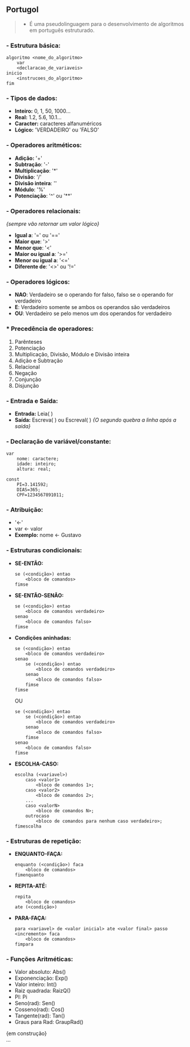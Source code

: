 ## Portugol

> - É uma pseudolinguagem para o desenvolvimento de algoritmos em português estruturado.

### - Estrutura básica:

    algoritmo <nome_do_algoritmo>
        var
        <declaracao_de_variaveis>
    inicio
        <instrucoes_do_algoritmo>
    fim


### - Tipos de dados:
- **Inteiro:** 0, 1, 50, 1000...
- **Real:** 1.2, 5.6, 10.1...
- **Caracter:** caracteres alfanuméricos
- **Lógico:** 'VERDADEIRO' ou 'FALSO'

### - Operadores aritméticos:
- **Adição:** '+'
- **Subtração**: '-'
- **Multiplicação**: '*'
- **Divisão**: '/'
- **Divisão inteira**: '\'
- **Módulo**: '%'
- **Potenciação**: '^' ou '**'

### - Operadores relacionais:
*{sempre vão retornar um valor lógico}*
- **Igual a**: '=' ou '=='
- **Maior que**: '>'
- **Menor que**: '<'
- **Maior ou igual a**: '>='
- **Menor ou igual a**: '<='
- **Diferente de**: '<>' ou '!='

### - Operadores lógicos:
- **NAO**: Verdadeiro se o operando for falso, falso se o operando for verdadeiro
- **E**: Verdadeiro somente se ambos os operandos são verdadeiros
- **OU**: Verdadeiro se pelo menos um dos operandos for verdadeiro

### * Precedência de operadores:
1. Parênteses
2. Potenciação
3. Multiplicação, Divisão, Módulo e Divisão inteira
4. Adição e Subtração
5. Relacional
6. Negação
7. Conjunção
8. Disjunção

### - Entrada e Saída:
- **Entrada:** Leia( )
- **Saída:** Escreva( ) ou Escreval( )   *{O segundo quebra a linha após a saída}*

### - Declaração de variável/constante:
    var
        nome: caractere;
        idade: inteiro;
        altura: real;

    const
        PI=3.141592;
        DIAS=365;
        CPF=1234567891011;

### - Atribuição:
- '<-'
- var <- valor
- **Exemplo:** nome <- Gustavo

### - Estruturas condicionais:
- **SE-ENTÃO:**
    ~~~~
    se (<condição>) entao
        <bloco de comandos>
    fimse
    ~~~~
- **SE-ENTÃO-SENÃO:**
    ~~~~
    se (<condição>) entao
        <bloco de comandos verdadeiro>
    senao
        <bloco de comandos falso>
    fimse
    ~~~~
- **Condições aninhadas:**
    ~~~~
    se (<condição>) entao
        <bloco de comandos verdadeiro>
    senao
        se (<condição>) entao
            <bloco de comandos verdadeiro>
        senao
            <bloco de comandos falso>
        fimse
    fimse
    ~~~~
    OU
    ~~~~
    se (<condição>) entao
        se (<condição>) entao
            <bloco de comandos verdadeiro>
        senao
            <bloco de comandos falso>
        fimse
    senao
        <bloco de comandos falso>
    fimse
    ~~~~
- **ESCOLHA-CASO:**
    ~~~~
    escolha (<variavel>)
        caso <valor1>
            <bloco de comandos 1>;
        caso <valor2>
            <bloco de comandos 2>;
        ...
        caso <valorN>
            <bloco de comandos N>;
        outrocaso
            <bloco de comandos para nenhum caso verdadeiro>;
    fimescolha
    ~~~~

### - Estruturas de repetição:
- **ENQUANTO-FAÇA:**
    ~~~~
    enquanto (<condição>) faca
        <bloco de comandos>
    fimenquanto
    ~~~~
- **REPITA-ATÉ:**
    ~~~~
    repita
        <bloco de comandos>
    ate (<condição>)
    ~~~~
- **PARA-FAÇA:**
    ~~~~
    para <variavel> de <valor inicial> ate <valor final> passo <incremento> faca
        <bloco de comandos>
    fimpara
    ~~~~

### - Funções Aritméticas:
- Valor absoluto: Abs()
- Exponenciação: Exp()
- Valor inteiro: Int()
- Raiz quadrada: RaizQ()
- PI: Pi
- Seno(rad): Sen()
- Cosseno(rad): Cos()
- Tangente(rad): Tan()
- Graus para Rad: GraupRad()

{em construção} <br>
...
